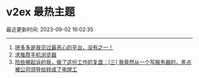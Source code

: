 # v2ex 最热主题

最近更新时间: 2023-09-02 16:02:35

--- 
1. [拼多多是我见过最恶心的平台，没有之一！](https://www.v2ex.com/t/970281) 
2. [求推荐手机浏览器](https://www.v2ex.com/t/970283) 
3. [险些被起诉的我，做了这份工作的复盘：[三] 我竟然从一个写服务器的，差点被公司领导给转成了电焊工](https://www.v2ex.com/t/970291) 
